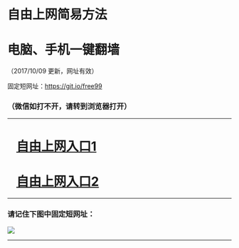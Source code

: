﻿# 自由上网简易方法

# 电脑、手机一键翻墙

（2017/10/09 更新，网址有效）

固定短网址：https://git.io/free99

### （微信如打不开，请转到浏览器打开）


***





# &nbsp;&nbsp; <a href="http://ft1674014355.fwq-tz-1001.info/fwqtz01.html?t=10090018168 " target="_blank">自由上网入口1</a>
# &nbsp;&nbsp; <a href="http://ft2246129118.fwq-tz-1002.info/fwqtz02.html?t=10090016927 " target="_blank">自由上网入口2</a>
***

### 请记住下图中固定短网址：

<img src="https://s3-us-west-2.amazonaws.com/fwq-1001/yjfq-20170905okok.png" /> 


***

